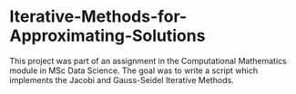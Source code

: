 # Iterative-Methods-for-Approximating-Solutions
This project was part of an assignment in the Computational Mathematics module in MSc Data Science. The goal was to write a script which implements the Jacobi and Gauss-Seidel Iterative Methods.
